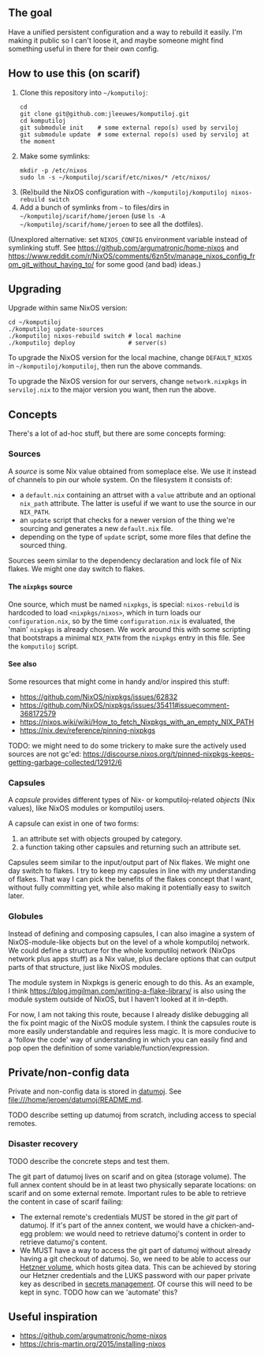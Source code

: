 ## The goal

Have a unified persistent configuration and a way to rebuild it easily.
I'm making it public so I can't loose it,
and maybe someone might find something useful in there for their own config.

## How to use this (on scarif)

1. Clone this repository into `~/komputiloj`:
    ```
    cd
    git clone git@github.com:jleeuwes/komputiloj.git
    cd komputiloj
    git submodule init    # some external repo(s) used by serviloj
    git submodule update  # some external repo(s) used by serviloj at the moment
    ```
2. Make some symlinks:
    ```
    mkdir -p /etc/nixos
    sudo ln -s ~/komputiloj/scarif/etc/nixos/* /etc/nixos/
    ```
3. (Re)build the NixOS configuration with `~/komputiloj/komputiloj nixos-rebuild switch`
4. Add a bunch of symlinks from `~` to files/dirs in `~/komputiloj/scarif/home/jeroen`
   (use `ls -A ~/komputiloj/scarif/home/jeroen` to see all the dotfiles).

(Unexplored alternative: set `NIXOS_CONFIG` environment variable instead of symlinking
stuff. See <https://github.com/argumatronic/home-nixos> and
<https://www.reddit.com/r/NixOS/comments/6zn5tv/manage_nixos_config_from_git_without_having_to/>
for some good (and bad) ideas.)

## Upgrading

Upgrade within same NixOS version:

	cd ~/komputiloj
	./komputiloj update-sources
	./komputiloj nixos-rebuild switch # local machine
	./komputiloj deploy               # server(s)

To upgrade the NixOS version for the local machine,
change `DEFAULT_NIXOS` in `~/komputiloj/komputiloj`,
then run the above commands.

To upgrade the NixOS version for our servers,
change `network.nixpkgs` in `serviloj.nix` to the major version you want,
then run the above.

## Concepts

There's a lot of ad-hoc stuff, but there are some concepts forming:

### Sources

A _source_ is some Nix value obtained from someplace else.
We use it instead of channels to pin our whole system.
On the filesystem it consists of:

- a `default.nix` containing an attrset with a `value` attribute
  and an optional `nix_path` attribute.
  The latter is useful if we want to use the source in our `NIX_PATH`.
- an `update` script that checks for a newer version of the thing we're
  sourcing and generates a new `default.nix` file.
- depending on the type of `update` script,
  some more files that define the sourced thing.

Sources seem similar to the dependency declaration and lock file of Nix flakes.
We might one day switch to flakes.

#### The `nixpkgs` source

One source, which must be named `nixpkgs`, is special:
`nixos-rebuild` is hardcoded to load `<nixpkgs/nixos>`, which in turn loads our
`configuration.nix`,
so by the time `configuration.nix` is evaluated, the 'main' `nixpkgs` is already chosen.
We work around this with some scripting that bootstraps a minimal `NIX_PATH`
from the `nixpkgs` entry in this file.
See the `komputiloj` script.

#### See also

Some resources that might come in handy and/or inspired this stuff:

- https://github.com/NixOS/nixpkgs/issues/62832
- https://github.com/NixOS/nixpkgs/issues/35411#issuecomment-368172579
- https://nixos.wiki/wiki/How_to_fetch_Nixpkgs_with_an_empty_NIX_PATH
- https://nix.dev/reference/pinning-nixpkgs

TODO: we might need to do some trickery to make sure the actively used sources are not gc'ed:
https://discourse.nixos.org/t/pinned-nixpkgs-keeps-getting-garbage-collected/12912/6

### Capsules

A _capsule_ provides different types of Nix- or komputiloj-related _objects_
(Nix values), like NixOS modules or komputiloj users.

A capsule can exist in one of two forms:

1. an attribute set with objects grouped by category.
2. a function taking other capsules and returning such an attribute set.

Capsules seem similar to the input/output part of Nix flakes.
We might one day switch to flakes.
I try to keep my capsules in line with my understanding of flakes.
That way I can pick the benefits of the flakes concept that I want,
without fully committing yet, while also making it potentially easy to switch later.

### Globules

Instead of defining and composing capsules,
I can also imagine a system of NixOS-module-like objects
but on the level of a whole komputiloj network.
We could define a structure for the whole komputiloj network (NixOps network
plus apps stuff) as a Nix value,
plus declare options that can output parts of that structure,
just like NixOS modules.

The module system in Nixpkgs is generic enough to do this.
As an example, I think <https://blog.jmgilman.com/writing-a-flake-library/> is
also using the module system outside of NixOS, but I haven't looked at it
in-depth.

For now, I am not taking this route,
because I already dislike debugging all the fix point magic of the NixOS module
system. I think the capsules route is more easily understandable and requires
less magic. It is more conducive to a 'follow the code' way of understanding
in which you can easily find and pop open the definition of some
variable/function/expression.

## Private/non-config data

Private and non-config data is stored in [datumoj](file:///home/jeroen/datumoj).
See <file:///home/jeroen/datumoj/README.md>.

TODO describe setting up datumoj from scratch,
including access to special remotes.

### Disaster recovery

TODO describe the concrete steps and test them.

The git part of datumoj lives on scarif and on gitea (storage volume).
The full annex content should be in at least two physically separate locations:
on scarif and on some external remote. Important rules to be able to
retrieve the content in case of scarif failing:

- The external remote's credentials MUST be stored in the _git_ part of datumoj.
  If it's part of the annex content, we would have a chicken-and-egg problem:
  we would need to retrieve datumoj's content in order to retrieve datumoj's content.
- We MUST have a way to access the git part of datumoj without already having a
  git checkout of datumoj.
  So, we need to be able to access our [Hetzner volume](serviloj/README.md),
  which hosts gitea data.
  This can be achieved by storing our Hetzner
  credentials and the LUKS password with our paper private key
  as described in [secrets management](secrets-management.md).
  Of course this will need to be kept in sync.
  TODO how can we 'automate' this?

## Useful inspiration

- <https://github.com/argumatronic/home-nixos>
- <https://chris-martin.org/2015/installing-nixos>

